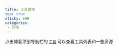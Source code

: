 ```yaml
---
title: 工具查找
top: true
sticky: 999
categories:
 - 其他
---
```

点击博客顶部导航栏的 [`工具`](/tools) 可以查看工具列表和一些资源
